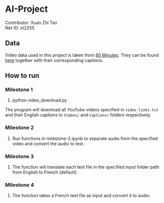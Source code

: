 # AI-Project

Contributor: Xuan Zhi Tan\
Net ID: xt2255

## Data
Video data used in this project is taken from [60 Minutes](https://www.youtube.com/@60minutes). They can be found [here](https://huggingface.co/datasets/xuanzz/VideoCaptions/tree/main) together with their corresponding captions. 

## How to run

### Milestone 1

1. python video_download.py

The program will download all YouTube videos specified in `video_links.txt` and their English captions to `Videos/` and `Captions/` folders respectively.

### Milestone 2

1. Run functions in milestone-2.ipynb to separate audio from the specified video and convert the audio to text.

### Milestone 3
1. The function will translate each text file in the specified input folder path from English to French (default). 

### Milestone 4
1. The function takes a French text file as input and convert it to audio. 